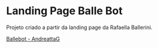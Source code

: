 # Landing Page Balle Bot

Projeto criado a partir da landing page da Rafaella Ballerini.

[Ballebot - AndreattaG](https://andreattag.github.io/Landing-Page-Balle-Bot/)
